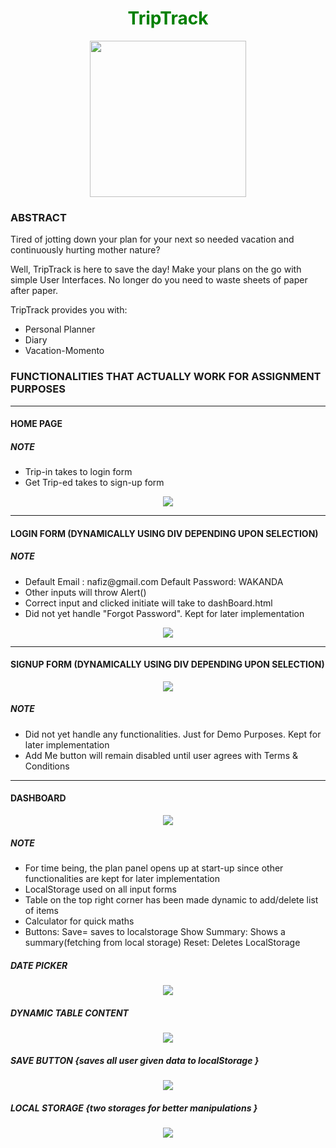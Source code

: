 <h1 align="center" style="color:green;"> TripTrack </h1>
<p align="center"><img src="https://icon-icons.com/icons2/706/PNG/512/sailing-boat_icon-icons.com_61838.png" width="250" height="250"></p>
<h3>ABSTRACT</h3>
<p> Tired of jotting down your plan for your next so needed vacation and continuously hurting mother nature?</p>
<p> Well, TripTrack is here to save the day! Make your plans on the go with simple User Interfaces. No longer do you need to waste sheets of paper after paper.</p>
<p> TripTrack provides you with:
 <ul>
  <li>Personal Planner</li>
  <li>Diary</li>
  <li>Vacation-Momento</li>
 </ul>
</p>
<h3> FUNCTIONALITIES THAT ACTUALLY WORK FOR ASSIGNMENT PURPOSES </h4>
<hr>
<h4> HOME PAGE </h4>
<h5> NOTE </h5>
<ul>
 <li> Trip-in takes to login form </li>
 <li> Get Trip-ed takes to sign-up form </li>
</ul>
<p align="center"><img src="https://user-images.githubusercontent.com/24278948/47955201-4e957c80-dfbe-11e8-80b4-16d7e2a329a3.JPG"></p>
<hr>
<h4> LOGIN FORM (DYNAMICALLY USING DIV DEPENDING UPON SELECTION) </h4>
<h5> NOTE </h5>
<ul>
 <li> Default Email : nafiz@gmail.com Default Password: WAKANDA</li>
 <li> Other inputs will throw Alert() </li>
 <li> Correct input and clicked initiate will take to dashBoard.html </li>
 <li> Did not yet handle "Forgot Password". Kept for later implementation </li>
</ul>
<p align="center"><img src="https://user-images.githubusercontent.com/24278948/47955219-b0ee7d00-dfbe-11e8-8799-4d9bdc8941ba.JPG"></p>
<hr>
<h4> SIGNUP FORM (DYNAMICALLY USING DIV DEPENDING UPON SELECTION) </h4>
<p align="center"><img src="https://user-images.githubusercontent.com/24278948/47955249-396d1d80-dfbf-11e8-8522-a20b7269a3d2.JPG"></p>
<h5> NOTE </h5>
<ul>
 <li> Did not yet handle any functionalities. Just for Demo Purposes. Kept for later implementation </li>
 <li> Add Me button will remain disabled until user agrees with Terms & Conditions </li>
</ul>
<hr>
<h4> DASHBOARD </h4>
<p align="center"><img src="https://user-images.githubusercontent.com/24278948/47955495-3aa04980-dfc3-11e8-881f-da7d88cdc20e.JPG"></p>
<h5> NOTE </h5>
<ul>
 <li> For time being, the plan panel opens up at start-up since other functionalities are kept for later implementation </li>
 <li> LocalStorage used on all input forms </li>
 <li> Table on the top right corner has been made dynamic to add/delete list of items </li>
 <li> Calculator for quick maths </li>
 <li> Buttons: Save= saves to localstorage Show Summary: Shows a summary(fetching from local storage) Reset: Deletes LocalStorage </li>
</ul>
<h5> DATE PICKER </h5>
<p align="center"><img src="https://user-images.githubusercontent.com/24278948/47955605-b8b12000-dfc4-11e8-9aaf-f7fb232be0f0.JPG"></p>
<h5> DYNAMIC TABLE CONTENT </h5>
<p align="center"><img src="https://user-images.githubusercontent.com/24278948/47955636-3e34d000-dfc5-11e8-814d-9f4ba7cbf9ad.JPG"></p>
<h5> SAVE BUTTON {saves all user given data to localStorage } </h5>
<p align="center"><img src="https://user-images.githubusercontent.com/24278948/47955689-cfa44200-dfc5-11e8-98ab-584d685918ca.JPG"></p>
<h5> LOCAL STORAGE {two storages for better manipulations } </h5>
<p align="center"><img src="https://user-images.githubusercontent.com/24278948/47955718-3a557d80-dfc6-11e8-8656-46992ddc4c42.JPG"></p>
